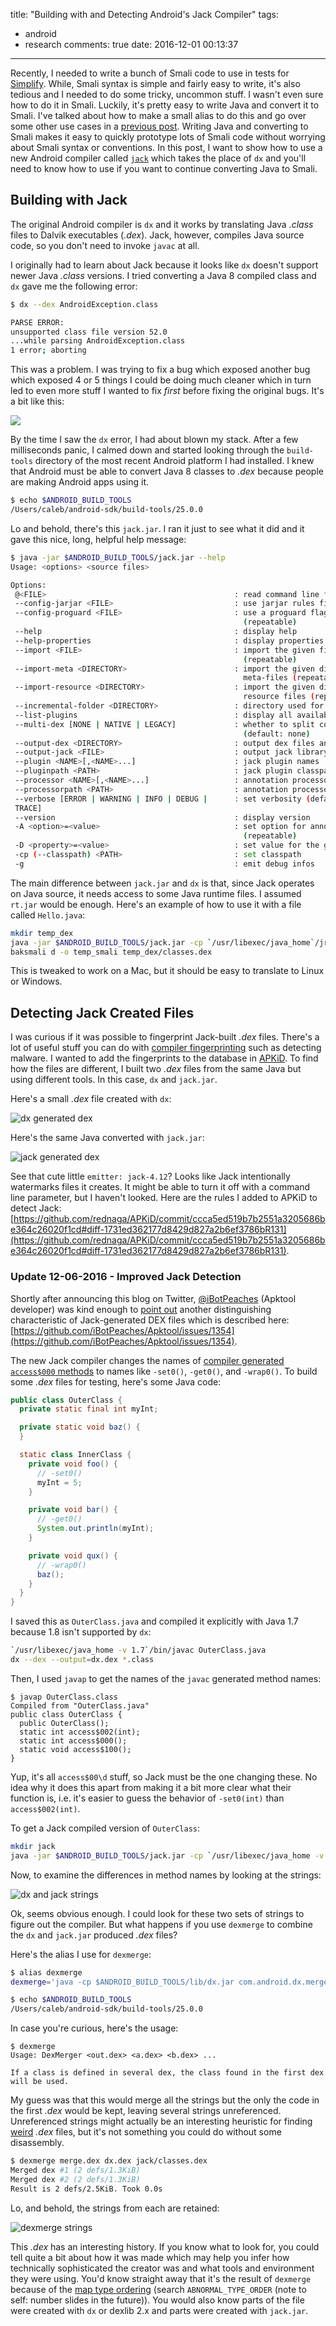 title: "Building with and Detecting Android's Jack Compiler"
tags:
  - android
  - research
comments: true
date: 2016-12-01 00:13:37
---

Recently, I needed to write a bunch of Smali code to use in tests for [Simplify](https://github.com/CalebFenton/simplify). While, Smali syntax is simple and fairly easy to write, it's also tedious and I needed to do some tricky, uncommon stuff. I wasn't even sure how to do it in Smali. Luckily, it's pretty easy to write Java and convert it to Smali. I've talked about how to make a small alias to do this and go over some other use cases in a [previous post](https://calebfenton.github.io/2016/07/31/understanding_dalvik_static_fields_1_of_2/). Writing Java and converting to Smali makes it easy to quickly prototype lots of Smali code without worrying about Smali syntax or conventions. In this post, I want to show how to use a new Android compiler called [`jack`](https://source.android.com/source/jack.html) which takes the place of `dx` and you'll need to know how to use if you want to continue converting Java to Smali.
<!-- more -->

## Building with Jack

The original Android compiler is `dx` and it works by translating Java _.class_ files to Dalvik executables (_.dex_). Jack, however, compiles Java source code, so you don't need to invoke `javac` at all.

I originally had to learn about Jack because it looks like `dx` doesn't support newer Java _.class_ versions. I tried converting a Java 8 compiled class and `dx` gave me the following error:

```bash
$ dx --dex AndroidException.class

PARSE ERROR:
unsupported class file version 52.0
...while parsing AndroidException.class
1 error; aborting
```

This was a problem. I was trying to fix a bug which exposed another bug which exposed 4 or 5 things I could be doing much cleaner which in turn led to even more stuff I wanted to fix _first_ before fixing the original bugs. It's a bit like this:

![](http://i.imgur.com/t0XHtgJ.gif)

By the time I saw the `dx` error, I had about blown my stack. After a few milliseconds panic, I calmed down and started looking through the `build-tools` directory of the most recent Android platform I had installed. I knew that Android must be able to convert Java 8 classes to _.dex_ because people are making Android apps using it.

```bash
$ echo $ANDROID_BUILD_TOOLS
/Users/caleb/android-sdk/build-tools/25.0.0
```

Lo and behold, there's this `jack.jar`. I ran it just to see what it did and it gave this nice, long, helpful help message:

```bash
$ java -jar $ANDROID_BUILD_TOOLS/jack.jar --help
Usage: <options> <source files>

Options:
 @<FILE>                                          : read command line from file
 --config-jarjar <FILE>                           : use jarjar rules files (default: none)
 --config-proguard <FILE>                         : use a proguard flags file (default: none)
                                                    (repeatable)
 --help                                           : display help
 --help-properties                                : display properties list
 --import <FILE>                                  : import the given file into the output
                                                    (repeatable)
 --import-meta <DIRECTORY>                        : import the given directory into the output as
                                                    meta-files (repeatable)
 --import-resource <DIRECTORY>                    : import the given directory into the output as
                                                    resource files (repeatable)
 --incremental-folder <DIRECTORY>                 : directory used for incremental data
 --list-plugins                                   : display all available plugins
 --multi-dex [NONE | NATIVE | LEGACY]             : whether to split code into multiple dex files
                                                    (default: none)
 --output-dex <DIRECTORY>                         : output dex files and resources to the directory
 --output-jack <FILE>                             : output jack library file
 --plugin <NAME>[,<NAME>...]                      : jack plugin names
 --pluginpath <PATH>                              : jack plugin classpath
 --processor <NAME>[,<NAME>...]                   : annotation processor class names
 --processorpath <PATH>                           : annotation processor classpath
 --verbose [ERROR | WARNING | INFO | DEBUG |      : set verbosity (default: warning)
 TRACE]
 --version                                        : display version
 -A <option>=<value>                              : set option for annotation processors
                                                    (repeatable)
 -D <property>=<value>                            : set value for the given property (repeatable)
 -cp (--classpath) <PATH>                         : set classpath
 -g                                               : emit debug infos
```

The main difference between `jack.jar` and `dx` is that, since Jack operates on Java source, it needs access to some Java runtime files. I assumed `rt.jar` would be enough. Here's an example of how to use it with a file called `Hello.java`:

```bash
mkdir temp_dex
java -jar $ANDROID_BUILD_TOOLS/jack.jar -cp `/usr/libexec/java_home`/jre/lib/rt.jar --output-dex temp_dex AndroidException.java
baksmali d -o temp_smali temp_dex/classes.dex
```

This is tweaked to work on a Mac, but it should be easy to translate to Linux or Windows.

## Detecting Jack Created Files

I was curious if it was possible to fingerprint Jack-built _.dex_ files. There's a lot of useful stuff you can do with [compiler fingerprinting](http://rednaga.io/2016/07/30/apkid_and_android_compiler_fingerprinting/) such as detecting malware. I wanted to add the fingerprints to the database in [APKiD](https://github.com/rednaga/APKiD). To find how the files are different, I built two _.dex_ files from the same Java but using different tools. In this case, `dx` and `jack.jar`.

Here's a small _.dex_ file created with `dx`:

![dx generated dex](/images/building-with-and-detecting-jack/dx-dex.png)

Here's the same Java converted with `jack.jar`:

![jack generated dex](/images/building-with-and-detecting-jack/jack-dex.png)

See that cute little `emitter: jack-4.12`? Looks like Jack intentionally watermarks files it creates. It might be able to turn it off with a command line parameter, but I haven't looked. Here are the rules I added to APKiD to detect Jack: [https://github.com/rednaga/APKiD/commit/ccca5ed519b7b2551a3205686be364c26020f1cd#diff-1731ed362177d8429d827a2b6ef3786bR131](https://github.com/rednaga/APKiD/commit/ccca5ed519b7b2551a3205686be364c26020f1cd#diff-1731ed362177d8429d827a2b6ef3786bR131).


### Update 12-06-2016 - Improved Jack Detection

Shortly after announcing this blog on Twitter, [@iBotPeaches](https://twitter.com/iBotPeaches) (Apktool developer) was kind enough to [point out](https://twitter.com/iBotPeaches/status/804772366266015744) another distinguishing characteristic of Jack-generated DEX files which is described here: [https://github.com/iBotPeaches/Apktool/issues/1354](https://github.com/iBotPeaches/Apktool/issues/1354).

The new Jack compiler changes the names of [compiler generated `access$000` methods](http://vanillajava.blogspot.com/2011/07/java-secret-generated-methods.html) to names like `-set0()`, `-get0()`, and `-wrap0()`. To build some _.dex_ files for testing, here's some Java code:

```java
public class OuterClass {
  private static final int myInt;

  private static void baz() {
  }

  static class InnerClass {
    private void foo() {
      // -set0()
      myInt = 5;
    }

    private void bar() {
      // -get0()
      System.out.println(myInt);
    }

    private void qux() {
      // -wrap0()
      baz();
    }
  }
}
```

I saved this as `OuterClass.java` and compiled it explicitly with Java 1.7 because 1.8 isn't supported by `dx`:

```bash
`/usr/libexec/java_home -v 1.7`/bin/javac OuterClass.java
dx --dex --output=dx.dex *.class
```

Then, I used `javap` to get the names of the `javac` generated method names:

```
$ javap OuterClass.class
Compiled from "OuterClass.java"
public class OuterClass {
  public OuterClass();
  static int access$002(int);
  static int access$000();
  static void access$100();
}
```

Yup, it's all `access$00\d` stuff, so Jack must be the one changing these. No idea why it does this apart from making it a bit more clear what their function is, i.e. it's easier to guess the behavior of `-set0(int)` than `access$002(int)`.

To get a Jack compiled version of `OuterClass`:

```bash
mkdir jack
java -jar $ANDROID_BUILD_TOOLS/jack.jar -cp `/usr/libexec/java_home -v 1.7`/jre/lib/rt.jar OuterClass.java --output-dex jack
```

Now, to examine the differences in method names by looking at the strings:

![dx and jack strings](/images/building-with-and-detecting-jack/dx_and_jack_juxtaposed.png)

Ok, seems obvious enough. I could look for these two sets of strings to figure out the compiler. But what happens if you use `dexmerge` to combine the `dx` and `jack.jar` produced _.dex_ files?

Here's the alias I use for `dexmerge`:

```bash
$ alias dexmerge
dexmerge='java -cp $ANDROID_BUILD_TOOLS/lib/dx.jar com.android.dx.merge.DexMerger'

$ echo $ANDROID_BUILD_TOOLS
/Users/caleb/android-sdk/build-tools/25.0.0
```

In case you're curious, here's the usage:

```
$ dexmerge
Usage: DexMerger <out.dex> <a.dex> <b.dex> ...

If a class is defined in several dex, the class found in the first dex will be used.
```

My guess was that this would merge all the strings but the only the code in the first _.dex_ would be kept, leaving several strings unreferenced. Unreferenced strings might actually be an interesting heuristic for finding [weird](http://i.imgur.com/V7Htnoe.gif) _.dex_ files, but it's not something you could do without some disassembly.

```bash
$ dexmerge merge.dex dx.dex jack/classes.dex
Merged dex #1 (2 defs/1.3KiB)
Merged dex #2 (2 defs/1.3KiB)
Result is 2 defs/2.5KiB. Took 0.0s
```

Lo, and behold, the strings from each are retained:

![dexmerge strings](/images/building-with-and-detecting-jack/dexmerge.png)

This _.dex_ has an interesting history. If you know what to look for, you could tell quite a bit about how it was made which may help you infer how technically sophisticated the creator was and what tools and environment they were using. You'd know straight away that it's the result of `dexmerge` because of the [map type ordering](https://hitcon.org/2016/CMT/slide/day1-r0-e-1.pdf) (search `ABNORMAL_TYPE_ORDER` (note to self: number slides in the future)). You would also know parts of the file were created with `dx` or dexlib 2.x and parts were created with `jack.jar`.